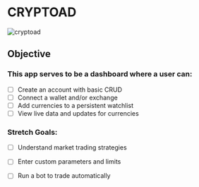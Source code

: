 # CRYPTOAD

![cryptoad]("assets/toad.png")

## Objective

### This app serves to be a dashboard where a user can:

- [ ] Create an account with basic CRUD
- [ ] Connect a wallet and/or exchange
- [ ] Add currencies to a persistent watchlist
- [ ] View live data and updates for currencies

### Stretch Goals:

- [ ] Understand market trading strategies
- [ ] Enter custom parameters and limits
- [ ] Run a bot to trade automatically




